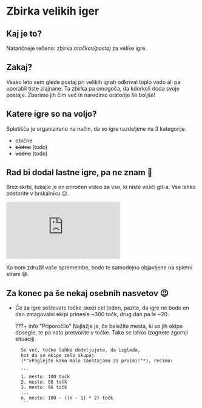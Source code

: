 # Zbirka velikih iger

## Kaj je to?

Natančneje rečeno: zbirka *otočkov/postaj*
za velike igre.

## Zakaj?

Vsako leto sem glede postaj pri velikih igrah odkrival
toplo vodo ali pa uporabil tiste zlajnane. Ta zbirka
pa omogoča, da kdorkoli doda svoje postaje. Zberimo jih
čim več in naredimo oratorije še boljše!

## Katere igre so na voljo?

Spletišče je organizirano na način,
da so igre razdeljene na 3 kategorije.

- obične
- ~~blatne~~ (todo)
- ~~vodne~~ (todo)

## Rad bi dodal lastne igre, pa ne znam :shrug:

Brez skrbi, tukajle je en priročen video
za vse, ki niste vešči git-a. Vse lahko
postorite v brskalniku :wink:.

<iframe src="https://www.youtube-nocookie.com/embed/q-jZyt404fs" title="YouTube video player" frameborder="0" allow="accelerometer; autoplay; clipboard-write; encrypted-media; gyroscope; picture-in-picture" allowfullscreen></iframe>

Ko bom združil vaše spremembe, bodo te samodejno objavljene na spletni strani :smile:.


## Za konec pa še nekaj osebnih nasvetov :wink:

- Če za igre seštevate točke skozi cel teden,
    pazite, da igre ne bodo en dan zmagovalni
    ekipi prinesle ~300 točk, drug dan pa le ~20.

    ???+ info "Priporočilo"
        Najlažje je, če beležite mesta, ki so jih ekipe
        dosegle, te pa nato pretvorite v točke. Tako se
        lahko izognete zgornji situaciji.

        Še več, točke lahko dodeljujete, da izgleda,
        kot da so ekipe zelo skupaj
        (*">Poglejte kako malo zaostajamo za prvimi!"*), recimo:

        ```
        1. mesto: 100 točk
        2. mesto: 98 točk
        3. mesto: 96 točk
        ...
        n. mesto: 100 - ((n - 1) * 2) točk
        ```